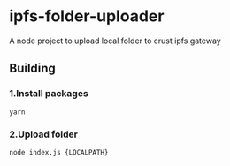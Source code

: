 # ipfs-folder-uploader

A node project to upload local folder to crust ipfs gateway

## Building

### 1.Install packages

```shell
yarn
```


### 2.Upload folder

```shell
node index.js {LOCALPATH}
```